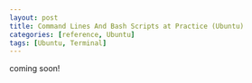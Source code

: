 ```yaml
---
layout: post
title: Command Lines And Bash Scripts at Practice (Ubuntu)
categories: [reference, Ubuntu]
tags: [Ubuntu, Terminal]
---
```


coming soon!
